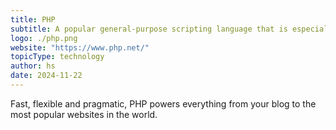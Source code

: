 ```yaml
---
title: PHP
subtitle: A popular general-purpose scripting language that is especially suited to web development.
logo: ./php.png
website: "https://www.php.net/"
topicType: technology
author: hs
date: 2024-11-22
---
```


Fast, flexible and pragmatic, PHP powers everything from your blog to the most popular websites in the world.
